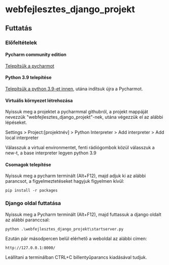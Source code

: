 # webfejlesztes_django_projekt

## Futtatás

### Előfeltételek

#### Pycharm community edition

[Telepítsük a pycharmot](https://www.jetbrains.com/pycharm/download/?section=windows)

#### Python 3.9 telepítése

[Telepítsük a python 3.9-et innen](https://www.python.org/downloads/release/python-390/), utána indítsuk újra a Pycharmot.

#### Virtuális környezet létrehozása

Nyissuk meg a projektet a pycharmmal githubról, a projekt mappáját nevezzük "webfejlesztes_django_projekt"-nek, utána végezzük el az alábbi lépéseket.

Settings > Project:[projektnév] > Python Interpreter > Add interpreter > Add local interpreter

Válasszuk a virtual environmentet, fenti rádiógombok közül válasszuk a new-t, a base interpreter legyen python 3.9

#### Csomagok telepítése

Nyissuk meg a pycharm terminált (Alt+F12), majd adjuk ki az alábbi parancsot, a figyelmeztetéseket hagyjuk figyelmen kívül:

```
pip install -r packages
```

### Django oldal futtatása

Nyissuk meg a Pycharm terminált (Alt+F12), majd futtassuk a django oldalt az alábbi paranccsal:

```
python .\webfejlesztes_django_projekt\startserver.py
```

Ezután pár másodpercen belül elérhető a weboldal az alábbi címen:

```
http://127.0.0.1:8000/
```

Leállítani a terminálban CTRL+C billentyűparancs kiadásával tudjuk.